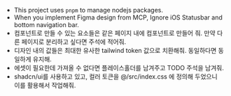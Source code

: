 - This project uses `pnpm` to manage nodejs packages.
- When you implement Figma design from MCP, Ignore iOS Statusbar and bottom navigation bar.
- 컴포넌트로 만들 수 있는 요소들은 같은 페이지 내에 컴포넌트로 만들어 줘. 만약 다른 페이지로 분리하고 싶다면 주석에 적어줘.
- 디자인 내의 값들은 최대한 유사한 tailwind token 값으로 치환해줘. 동일하다면 동일하게 유지해.
- 에셋이 필요한데 가져올 수 없다면 플레이스홀더를 남겨주고 TODO 주석을 남겨줘.
- shadcn/ui를 사용하고 있고, 컬러 토큰을 @/src/index.css 에 정의해 두었으니 이를 활용해서 작업해줘.
